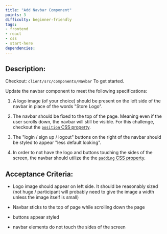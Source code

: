 ```yaml
---
title: "Add Navbar Component"
points: 3
difficulty: beginner-friendly
tags: 
- frontend
- react
- css
- start-here
dependencies:
---
```


## Description:

Checkout: `client/src/components/Navbar` To get started.

Update the navbar component to meet the following specifications:

1. A logo image (of your choice) should be present on the left side of the navbar in place of the words "Store Logo".

2. The navbar should be fixed to the top of the page. Meaning even if the user scrolls down, the navbar will still be visible. For this challenge, checkout the [`position` CSS property](https://www.w3schools.com/css/css_positioning.asp). 

3. The "login / sign up / logout" buttons on the right of the navbar should be styled to appear "less default looking". 

4. In order to not have the logo and buttons touching the sides of the screen, the navbar should utilize the the [`padding` CSS property](https://www.w3schools.com/css/css_padding.asp). 

## Acceptance Criteria:

- Logo image should appear on left side. It should be reasonably sized (not huge / participant will probably need to give the image a width unless the image itself is small)

- Navbar sticks to the top of page while scrolling down the page

- buttons appear styled

- navbar elements do not touch the sides of the screen
